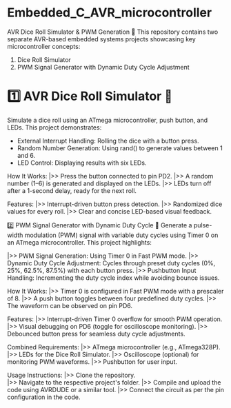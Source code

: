 # Embedded_C_AVR_microcontroller

AVR Dice Roll Simulator & PWM Generation 🚀
This repository contains two separate AVR-based embedded systems projects showcasing key microcontroller concepts:

1. Dice Roll Simulator
2. PWM Signal Generator with Dynamic Duty Cycle Adjustment
   
# 1️⃣ AVR Dice Roll Simulator 🎲
Simulate a dice roll using an ATmega microcontroller, push button, and LEDs. This project demonstrates:

- External Interrupt Handling: Rolling the dice with a button press.
- Random Number Generation: Using rand() to generate values between 1 and 6.
- LED Control: Displaying results with six LEDs.

How It Works:
|>> Press the button connected to pin PD2.
|>> A random number (1–6) is generated and displayed on the LEDs.
|>> LEDs turn off after a 1-second delay, ready for the next roll.

Features:
|>> Interrupt-driven button press detection.
|>> Randomized dice values for every roll.
|>> Clear and concise LED-based visual feedback.

2️⃣ PWM Signal Generator with Dynamic Duty Cycle 📶
Generate a pulse-width modulation (PWM) signal with variable duty cycles using Timer 0 on an ATmega microcontroller. This project highlights:

|>> PWM Signal Generation: Using Timer 0 in Fast PWM mode.
|>> Dynamic Duty Cycle Adjustment: Cycles through preset duty cycles (0%, 25%, 62.5%, 87.5%) with each button press.
|>> Pushbutton Input Handling: Incrementing the duty cycle index while avoiding bounce issues.

How It Works:
|>> Timer 0 is configured in Fast PWM mode with a prescaler of 8.
|>> A push button toggles between four predefined duty cycles.
|>> The waveform can be observed on pin PD6.

Features:
|>> Interrupt-driven Timer 0 overflow for smooth PWM operation.
|>> Visual debugging on PD6 (toggle for oscilloscope monitoring).
|>> Debounced button press for seamless duty cycle adjustments.

Combined Requirements:
|>> ATmega microcontroller (e.g., ATmega328P).
|>> LEDs for the Dice Roll Simulator.
|>> Oscilloscope (optional) for monitoring PWM waveforms.
|>> Pushbutton for user input.

Usage Instructions:
|>> Clone the repository.\
|>> Navigate to the respective project's folder.
|>> Compile and upload the code using AVRDUDE or a similar tool.
|>> Connect the circuit as per the pin configuration in the code.
